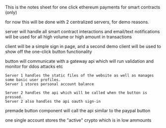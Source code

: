 This is the notes sheet for one click ethereum payments for smart contracts (only)

for now this will be done with 2 centralized servers, for demo reasons.

server will handle all smart contract interactions and email/text notifications will be used for all high volume or high amount in transactions

client will be a simple sign in page, and a second demo client will be used to show off the one-click button functionality

button will communicate with a gateway api which will run validation and monitor for ddos attacks etc

    Server 1 handles the static files of the website as well as manages some basic user profiles.
    Server 1 stores personal account balance

    Server 2 handles the api which will be called when the button is pressed. 
    Server 2 also handles the api oauth sign-in 

premade button component will call the api similar to the paypal button

one single account stores the "active" crypto which is in low ammounts


